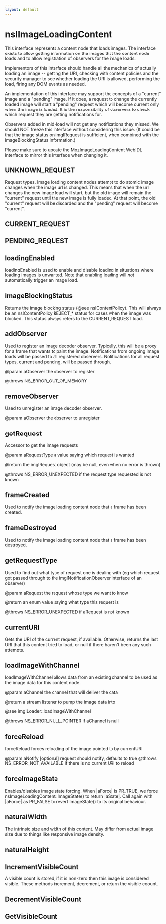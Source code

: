 ```yaml
---
layout: default
---
```


# nsIImageLoadingContent #

This interface represents a content node that loads images.  The interface
exists to allow getting information on the images that the content node
loads and to allow registration of observers for the image loads.

Implementors of this interface should handle all the mechanics of actually
loading an image -- getting the URI, checking with content policies and
the security manager to see whether loading the URI is allowed, performing
the load, firing any DOM events as needed.

An implementation of this interface may support the concepts of a
"current" image and a "pending" image.  If it does, a request to change
the currently loaded image will start a "pending" request which will
become current only when the image is loaded.  It is the responsibility of
observers to check which request they are getting notifications for.

Observers added in mid-load will not get any notifications they
missed.  We should NOT freeze this interface without considering
this issue.  (It could be that the image status on imgIRequest is
sufficient, when combined with the imageBlockingStatus information.)

Please make sure to update the MozImageLoadingContent WebIDL
interface to mirror this interface when changing it.


## UNKNOWN_REQUEST ##

Request types.  Image loading content nodes attempt to do atomic
image changes when the image url is changed.  This means that
when the url changes the new image load will start, but the old
image will remain the "current" request until the new image is
fully loaded.  At that point, the old "current" request will be
discarded and the "pending" request will become "current".


## CURRENT_REQUEST ##

## PENDING_REQUEST ##

## loadingEnabled ##

loadingEnabled is used to enable and disable loading in
situations where loading images is unwanted.  Note that enabling
loading will *not* automatically trigger an image load.


## imageBlockingStatus ##

Returns the image blocking status (@see nsIContentPolicy).  This
will always be an nsIContentPolicy REJECT_* status for cases when
the image was blocked.  This status always refers to the
CURRENT_REQUEST load.


## addObserver ##

Used to register an image decoder observer.  Typically, this will
be a proxy for a frame that wants to paint the image.
Notifications from ongoing image loads will be passed to all
registered observers.  Notifications for all request types,
current and pending, will be passed through.

@param aObserver the observer to register

@throws NS_ERROR_OUT_OF_MEMORY


## removeObserver ##

Used to unregister an image decoder observer.

@param aObserver the observer to unregister


## getRequest ##

Accessor to get the image requests

@param aRequestType a value saying which request is wanted

@return the imgIRequest object (may be null, even when no error
is thrown)

@throws NS_ERROR_UNEXPECTED if the request type requested is not
known


## frameCreated ##

Used to notify the image loading content node that a frame has been
created.


## frameDestroyed ##

Used to notify the image loading content node that a frame has been
destroyed.


## getRequestType ##

Used to find out what type of request one is dealing with (eg
which request got passed through to the imgINotificationObserver
interface of an observer)

@param aRequest the request whose type we want to know

@return an enum value saying what type this request is

@throws NS_ERROR_UNEXPECTED if aRequest is not known


## currentURI ##

Gets the URI of the current request, if available.
Otherwise, returns the last URI that this content tried to load, or
null if there haven't been any such attempts.


## loadImageWithChannel ##

loadImageWithChannel allows data from an existing channel to be
used as the image data for this content node.

@param aChannel the channel that will deliver the data

@return a stream listener to pump the image data into

@see imgILoader::loadImageWithChannel

@throws NS_ERROR_NULL_POINTER if aChannel is null


## forceReload ##

forceReload forces reloading of the image pointed to by currentURI

@param aNotify [optional] request should notify, defaults to true
@throws NS_ERROR_NOT_AVAILABLE if there is no current URI to reload


## forceImageState ##

Enables/disables image state forcing. When |aForce| is PR_TRUE, we force
nsImageLoadingContent::ImageState() to return |aState|. Call again with |aForce|
as PR_FALSE to revert ImageState() to its original behaviour.


## naturalWidth ##

The intrinsic size and width of this content. May differ from actual image
size due to things like responsive image density.


## naturalHeight ##

## IncrementVisibleCount ##

A visible count is stored, if it is non-zero then this image is considered
visible. These methods increment, decrement, or return the visible coount.


## DecrementVisibleCount ##

## GetVisibleCount ##
